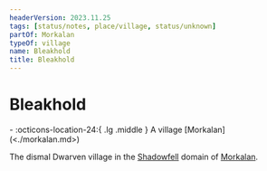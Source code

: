 ```yaml
---
headerVersion: 2023.11.25
tags: [status/notes, place/village, status/unknown]
partOf: Morkalan
typeOf: village
name: Bleakhold
title: Bleakhold
---
```


# Bleakhold
<div class="grid cards ext-narrow-margin ext-one-column" markdown>
-    :octicons-location-24:{ .lg .middle } A village [Morkalan](<./morkalan.md>)  
</div>


The dismal Dwarven village in the [Shadowfell](<./shadowfell.md>) domain of [Morkalan](<./morkalan.md>). 